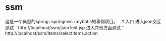 # ssm
这是一个典型的spring+springmvc+mybatis的事例项目。
 
# 入口
进入json交互测试：http://localhost/ssm/jsonTest.jsp
进入其他方面测试：http://localhost/ssm/items/selectItems.action
